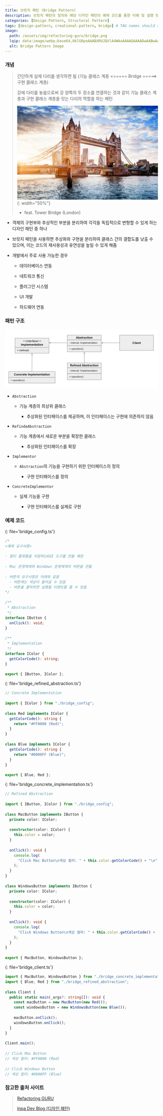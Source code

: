 ```yaml
---
title: 브릿지 패턴 (Bridge Pattern)
description: 브릿지 패턴의 정의와 해당 디자인 패턴의 예제 코드를 통한 이해 및 설명 정리
categories: [Design Pattern, Structural Pattern]
tags: [design-pattern, creational-pattern, bridge] # TAG names should always be lowercase
image:
  path: /assets/img/refactoring-guru/bridge.png
  lqip: data:image/webp;base64,UklGRpoAAABXRUJQVlA4WAoAAAAQAAAADwAABwAAQUxQSDIAAAARL0AmbZurmr57yyIiqE8oiG0bejIYEQTgqiDA9vqnsUSI6H+oAERp2HZ65qP/VIAWAFZQOCBCAAAA8AEAnQEqEAAIAAVAfCWkAALp8sF8rgRgAP7o9FDvMCkMde9PK7euH5M1m6VWoDXf2FkP3BqV0ZYbO6NA/VFIAAAA
  alt: Bridge Pattern Image
---
```


### 개념

> 간단하게 실제 다리를 생각하면 됨 (기능 클래스 계층 <===== Bridge =====> 구현 클래스 계층)
>
> 강에 다리를 놓음으로써 강 양쪽의 두 장소를 연결하는 것과 같이 기능 클래스 계층과 구현 클래스 계층을 잇는 다리의 역할을 하는 패턴
>
> ![adapter_example](/assets/img/example/bridge_example.jpeg){: width="50%"}
>
> - feat. Tower Bridge (London)

- 객체의 구현부와 추상적인 부분을 분리하여 각각을 독립적으로 변형할 수 있게 하는 디자인 패턴 중 하나

- 브릿지 패턴을 사용하면 추상화와 구현을 분리하여 클래스 간의 결합도를 낮출 수 있으며, 이는 코드의 재사용성과 유연성을 높일 수 있게 해줌

- 개발에서 주로 사용 가능한 경우

  - 데이터베이스 연동

  - 네트워크 통신

  - 플러그인 시스템

  - UI 개발

  - 하드웨어 연동

### 패턴 구조

![composite_example](/assets/img/structure/bridge.png)

- `Abstraction`

  - 기능 계층의 최상위 클래스

    - 추상화된 인터페이스를 제공하며, 이 인터페이스는 구현에 의존하지 않음

- `RefindeAbstraction`

  - 기능 계층에서 새로운 부분을 확장한 클래스

    - 추상화된 인터페이스를 확장

- `Implementor`

  - `Abstraction`의 기능을 구현하기 위한 인터페이스의 정의

    - 구현 인터페이스를 정의

- `ConcreteImplementor`

  - 실제 기능을 구현

    - 구현 인터페이스를 실제로 구현

### 예제 코드

{: file='bridge_config.ts'}

```ts
/*
<예제 요구사항>

- 멀티 플랫폼을 지원하는GUI 도구를 만들 예정

- Mac 운영체제와 Windows 운영체제의 버튼을 만듦

- 버튼의 요구사항은 아래와 같음
  - 버튼에는 색상이 들어갈 수 있음
  - 버튼을 클릭하면 실행될 이벤트를 줄 수 있음
*/

/**
 * Abstraction
 */
interface IButton {
  onClick(): void;
}

/**
 * Implementation
 */
interface IColor {
  getColorCode(): string;
}

export { IButton, IColor };
```

{: file='bridge_refined_abstraction.ts'}

```ts
// Concrete Implementation

import { IColor } from "./bridge_config";

class Red implements IColor {
  getColorCode(): string {
    return "#FF0000 (Red)";
  }
}

class Blue implements IColor {
  getColorCode(): string {
    return "#0000FF (Blue)";
  }
}

export { Blue, Red };
```

{: file='bridge_concrete_implementation.ts'}

```ts
// Refined Abstraction

import { IButton, IColor } from "./bridge_config";

class MacButton implements IButton {
  private color: IColor;

  constructor(color: IColor) {
    this.color = color;
  }

  onClick(): void {
    console.log(
      "Click Mac Button\n색상 컬러: " + this.color.getColorCode() + "\n"
    );
  }
}

class WindowsButton implements IButton {
  private color: IColor;

  constructor(color: IColor) {
    this.color = color;
  }

  onClick(): void {
    console.log(
      "Click Windows Button\n색상 컬러: " + this.color.getColorCode() + "\n"
    );
  }
}

export { MacButton, WindowsButton };
```

{: file='bridge_client.ts'}

```ts
import { MacButton, WindowsButton } from "./bridge_concrete_implementation";
import { Blue, Red } from "./bridge_refined_abstraction";

class Client {
  public static main(_args?: string[]): void {
    const macButton = new MacButton(new Red());
    const windowsButton = new WindowsButton(new Blue());

    macButton.onClick();
    windowsButton.onClick();
  }
}

Client.main();

// Click Mac Button
// 색상 컬러: #FF0000 (Red)

// Click Windows Button
// 색상 컬러: #0000FF (Blue)
```

### 참고한 출처 사이트

> [Refactoring GURU](https://refactoring.guru/ko/design-patterns)
>
> [Inpa Dev Blog (디자인 패턴)](https://inpa.tistory.com/category/%EB%94%94%EC%9E%90%EC%9D%B8%20%ED%8C%A8%ED%84%B4)
